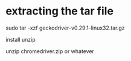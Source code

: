 # extracting the tar file

sudo tar -xzf geckodriver-v0.29.1-linux32.tar.gz

install unzip

unzip chromedriver.zip or whatever

